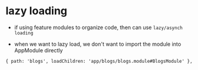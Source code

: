 # lazy loading

- if using feature modules to organize code, then can use `lazy/asynch loading`

- when we want to lazy load, we don't want to import the module into AppModule directly

```shell
{ path: 'blogs', loadChildren: 'app/blogs/blogs.module#BlogsModule' },
```
